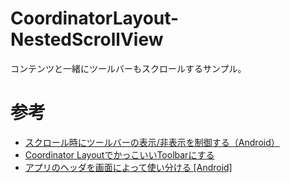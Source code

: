 # CoordinatorLayout-NestedScrollView
コンテンツと一緒にツールバーもスクロールするサンプル。

# 参考
- [スクロール時にツールバーの表示/非表示を制御する（Android）](https://medium.com/url-memo/customize-scrolling-behavior-of-toolbar-bc950de96450)
- [Coordinator LayoutでかっこいいToolbarにする](https://developers.wonderpla.net/entry/2016/01/31/194457)
- [アプリのヘッダを画面によって使い分ける [Android]](https://qiita.com/hoshiume11/items/f4ea6467d08926cae9b7)
